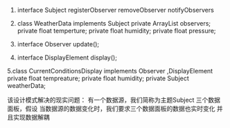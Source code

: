 1. interface Subject 
    registerObserver
    removeObserver
    notifyObservers
    
2. class WeatherData implements Subject
    private ArrayList observers;
    private float temperture;
    private float humidity;
    private float pressure;
    
    
3. interface Observer
    update();
    
4. interface DisplayElement
    display();
    
5.class  CurrentConditionsDisplay  implements Observer ,DisplayElement
        private float tempreature;
        private float humidity;
        private Subject weatherData;
        
该设计模式解决的现实问题：
    有一个数据源，我们简称为主题Subject
    三个数据面板，假设
    当数据源的数据变化时，我们要求三个数据面板的数据也实时变化
    并且实现数据解耦